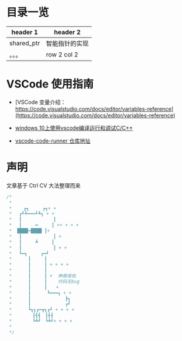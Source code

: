 <!--
 * @Author: taobo
 * @Date: 2020-10-26 08:49:29
 * @LastEditTime: 2020-10-28 11:27:10
-->
# 目录一览
header 1 | header 2
---|---
shared_ptr | 智能指针的实现
。。。 | row 2 col 2
# VSCode 使用指南
- [VSCode 变量介绍：https://code.visualstudio.com/docs/editor/variables-reference](https://code.visualstudio.com/docs/editor/variables-reference)  

- [windows 10上使用vscode编译运行和调试C/C++](https://zhuanlan.zhihu.com/p/77645306)

- [vscode-code-runner 仓库地址](https://github.com/formulahendry/vscode-code-runner#configuration)

# 声明
文章基于 Ctrl CV 大法整理而来
```cpp
/*
 * 
 * 　　┏┓　　　┏┓+ +
 * 　┏┛┻━━━┛┻┓ + +
 * 　┃　　　　　　　┃ 　
 * 　┃　　　━　　　┃ ++ + + +
 *  ████━████ ┃+
 * 　┃　　　　　　　┃ +
 * 　┃　　　┻　　　┃
 * 　┃　　　　　　　┃ + +
 * 　┗━┓　　　┏━┛
 * 　　　┃　　　┃　　　　　　　　　　　
 * 　　　┃　　　┃ + + + +
 * 　　　┃　　　┃
 * 　　　┃　　　┃ +  神兽保佑
 * 　　　┃　　　┃    代码无bug　　
 * 　　　┃　　　┃　　+　　　　　　　　　
 * 　　　┃　 　　┗━━━┓ + +
 * 　　　┃ 　　　　　　　┣┓
 * 　　　┃ 　　　　　　　┏┛
 * 　　　┗┓┓┏━┳┓┏┛ + + + +
 * 　　　　┃┫┫　┃┫┫
 * 　　　　┗┻┛　┗┻┛+ + + +
 * 
 */

```
